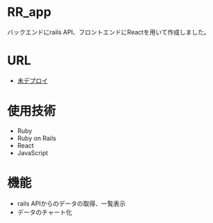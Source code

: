 # RR_app
バックエンドにrails API、フロントエンドにReactを用いて作成しました。

# URL
* [未デプロイ]()

# 使用技術
* Ruby
* Ruby on Rails
* React
* JavaScript

# 機能
* rails APIからのデータの取得、一覧表示
* データのチャート化
